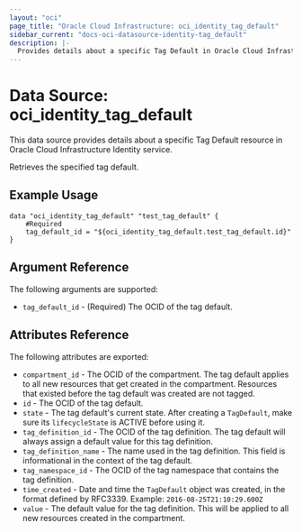 ```yaml
---
layout: "oci"
page_title: "Oracle Cloud Infrastructure: oci_identity_tag_default"
sidebar_current: "docs-oci-datasource-identity-tag_default"
description: |-
  Provides details about a specific Tag Default in Oracle Cloud Infrastructure Identity service
---
```


# Data Source: oci_identity_tag_default
This data source provides details about a specific Tag Default resource in Oracle Cloud Infrastructure Identity service.

Retrieves the specified tag default.


## Example Usage

```hcl
data "oci_identity_tag_default" "test_tag_default" {
	#Required
	tag_default_id = "${oci_identity_tag_default.test_tag_default.id}"
}
```

## Argument Reference

The following arguments are supported:

* `tag_default_id` - (Required) The OCID of the tag default.


## Attributes Reference

The following attributes are exported:

* `compartment_id` - The OCID of the compartment. The tag default applies to all new resources that get created in the compartment. Resources that existed before the tag default was created are not tagged. 
* `id` - The OCID of the tag default.
* `state` - The tag default's current state. After creating a `TagDefault`, make sure its `lifecycleState` is ACTIVE before using it. 
* `tag_definition_id` - The OCID of the tag definition. The tag default will always assign a default value for this tag definition. 
* `tag_definition_name` - The name used in the tag definition. This field is informational in the context of the tag default. 
* `tag_namespace_id` - The OCID of the tag namespace that contains the tag definition. 
* `time_created` - Date and time the `TagDefault` object was created, in the format defined by RFC3339.  Example: `2016-08-25T21:10:29.600Z` 
* `value` - The default value for the tag definition. This will be applied to all new resources created in the compartment. 

